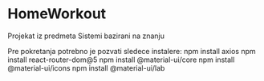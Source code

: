 # HomeWorkout
Projekat iz predmeta Sistemi bazirani na znanju

Pre pokretanja potrebno je pozvati sledece instalere:
    npm install axios
    npm install react-router-dom@5
    npm install @material-ui/core
    npm install @material-ui/icons
    npm install @material-ui/lab
